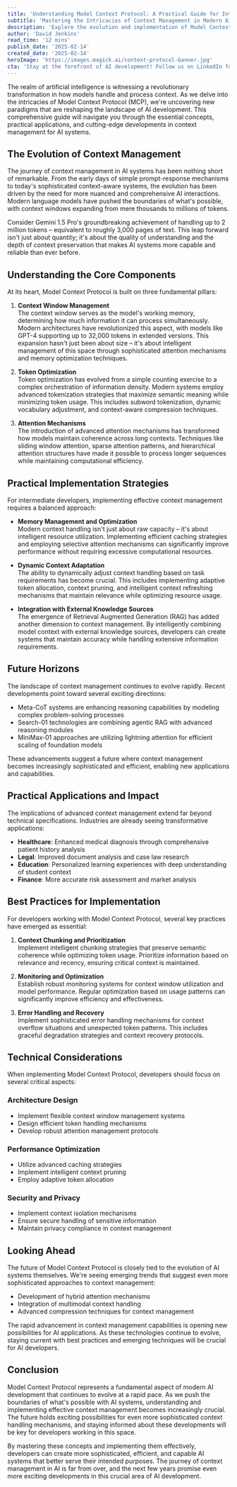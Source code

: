 ```yaml
---
title: 'Understanding Model Context Protocol: A Practical Guide for Intermediate AI Developers'
subtitle: 'Mastering the Intricacies of Context Management in Modern AI Systems'
description: 'Explore the evolution and implementation of Model Context Protocol (MCP) in modern AI systems. This comprehensive guide covers fundamental concepts, practical strategies, and emerging trends in context management, essential for intermediate AI developers looking to enhance their understanding of this crucial aspect of AI development.'
author: 'David Jenkins'
read_time: '12 mins'
publish_date: '2025-02-14'
created_date: '2025-02-14'
heroImage: 'https://images.magick.ai/context-protocol-banner.jpg'
cta: 'Stay at the forefront of AI development! Follow us on LinkedIn for regular updates on Model Context Protocol and other cutting-edge developments in artificial intelligence.'
---
```


The realm of artificial intelligence is witnessing a revolutionary transformation in how models handle and process context. As we delve into the intricacies of Model Context Protocol (MCP), we're uncovering new paradigms that are reshaping the landscape of AI development. This comprehensive guide will navigate you through the essential concepts, practical applications, and cutting-edge developments in context management for AI systems.

## The Evolution of Context Management

The journey of context management in AI systems has been nothing short of remarkable. From the early days of simple prompt-response mechanisms to today's sophisticated context-aware systems, the evolution has been driven by the need for more nuanced and comprehensive AI interactions. Modern language models have pushed the boundaries of what's possible, with context windows expanding from mere thousands to millions of tokens.

Consider Gemini 1.5 Pro's groundbreaking achievement of handling up to 2 million tokens – equivalent to roughly 3,000 pages of text. This leap forward isn't just about quantity; it's about the quality of understanding and the depth of context preservation that makes AI systems more capable and reliable than ever before.

## Understanding the Core Components

At its heart, Model Context Protocol is built on three fundamental pillars:

1. **Context Window Management**  
   The context window serves as the model's working memory, determining how much information it can process simultaneously. Modern architectures have revolutionized this aspect, with models like GPT-4 supporting up to 32,000 tokens in extended versions. This expansion hasn't just been about size – it's about intelligent management of this space through sophisticated attention mechanisms and memory optimization techniques.

2. **Token Optimization**  
   Token optimization has evolved from a simple counting exercise to a complex orchestration of information density. Modern systems employ advanced tokenization strategies that maximize semantic meaning while minimizing token usage. This includes subword tokenization, dynamic vocabulary adjustment, and context-aware compression techniques.

3. **Attention Mechanisms**  
   The introduction of advanced attention mechanisms has transformed how models maintain coherence across long contexts. Techniques like sliding window attention, sparse attention patterns, and hierarchical attention structures have made it possible to process longer sequences while maintaining computational efficiency.

## Practical Implementation Strategies

For intermediate developers, implementing effective context management requires a balanced approach:

- **Memory Management and Optimization**  
  Modern context handling isn't just about raw capacity – it's about intelligent resource utilization. Implementing efficient caching strategies and employing selective attention mechanisms can significantly improve performance without requiring excessive computational resources.

- **Dynamic Context Adaptation**  
  The ability to dynamically adjust context handling based on task requirements has become crucial. This includes implementing adaptive token allocation, context pruning, and intelligent context refreshing mechanisms that maintain relevance while optimizing resource usage.

- **Integration with External Knowledge Sources**  
  The emergence of Retrieval Augmented Generation (RAG) has added another dimension to context management. By intelligently combining model context with external knowledge sources, developers can create systems that maintain accuracy while handling extensive information requirements.

## Future Horizons

The landscape of context management continues to evolve rapidly. Recent developments point toward several exciting directions:

- Meta-CoT systems are enhancing reasoning capabilities by modeling complex problem-solving processes
- Search-01 technologies are combining agentic RAG with advanced reasoning modules
- MiniMax-01 approaches are utilizing lightning attention for efficient scaling of foundation models

These advancements suggest a future where context management becomes increasingly sophisticated and efficient, enabling new applications and capabilities.

## Practical Applications and Impact

The implications of advanced context management extend far beyond technical specifications. Industries are already seeing transformative applications:

- **Healthcare**: Enhanced medical diagnosis through comprehensive patient history analysis
- **Legal**: Improved document analysis and case law research
- **Education**: Personalized learning experiences with deep understanding of student context
- **Finance**: More accurate risk assessment and market analysis

## Best Practices for Implementation

For developers working with Model Context Protocol, several key practices have emerged as essential:

1. **Context Chunking and Prioritization**  
   Implement intelligent chunking strategies that preserve semantic coherence while optimizing token usage. Prioritize information based on relevance and recency, ensuring critical context is maintained.

2. **Monitoring and Optimization**  
   Establish robust monitoring systems for context window utilization and model performance. Regular optimization based on usage patterns can significantly improve efficiency and effectiveness.

3. **Error Handling and Recovery**  
   Implement sophisticated error handling mechanisms for context overflow situations and unexpected token patterns. This includes graceful degradation strategies and context recovery protocols.

## Technical Considerations

When implementing Model Context Protocol, developers should focus on several critical aspects:

### Architecture Design

- Implement flexible context window management systems
- Design efficient token handling mechanisms
- Develop robust attention management protocols

### Performance Optimization

- Utilize advanced caching strategies
- Implement intelligent context pruning
- Employ adaptive token allocation

### Security and Privacy

- Implement context isolation mechanisms
- Ensure secure handling of sensitive information
- Maintain privacy compliance in context management

## Looking Ahead

The future of Model Context Protocol is closely tied to the evolution of AI systems themselves. We're seeing emerging trends that suggest even more sophisticated approaches to context management:

- Development of hybrid attention mechanisms
- Integration of multimodal context handling
- Advanced compression techniques for context management

The rapid advancement in context management capabilities is opening new possibilities for AI applications. As these technologies continue to evolve, staying current with best practices and emerging techniques will be crucial for AI developers.

## Conclusion

Model Context Protocol represents a fundamental aspect of modern AI development that continues to evolve at a rapid pace. As we push the boundaries of what's possible with AI systems, understanding and implementing effective context management becomes increasingly crucial. The future holds exciting possibilities for even more sophisticated context handling mechanisms, and staying informed about these developments will be key for developers working in this space.

By mastering these concepts and implementing them effectively, developers can create more sophisticated, efficient, and capable AI systems that better serve their intended purposes. The journey of context management in AI is far from over, and the next few years promise even more exciting developments in this crucial area of AI development.